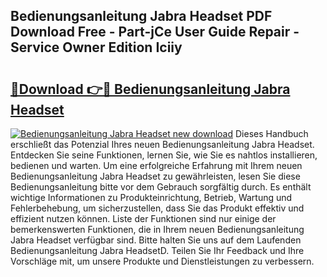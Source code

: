 ## Bedienungsanleitung Jabra Headset PDF Download Free - Part-jCe User Guide Repair - Service Owner Edition Iciiy

# <h2><a href="http://df3q3j.blite.top/?on=Bedienungsanleitung+Jabra+Headset">🔗Download 👉🔴 Bedienungsanleitung Jabra Headset</a></h2>

[![Bedienungsanleitung Jabra Headset new download](https://i.imgur.com/lujVjoI.png)](http://df3q3j.blite.top/?on=Bedienungsanleitung+Jabra+Headset)
Dieses Handbuch erschließt das Potenzial Ihres neuen Bedienungsanleitung Jabra Headset. Entdecken Sie seine Funktionen, lernen Sie, wie Sie es nahtlos installieren, bedienen und warten. Um eine erfolgreiche Erfahrung mit Ihrem neuen Bedienungsanleitung Jabra Headset zu gewährleisten, lesen Sie diese Bedienungsanleitung bitte vor dem Gebrauch sorgfältig durch. Es enthält wichtige Informationen zu Produkteinrichtung, Betrieb, Wartung und Fehlerbehebung, um sicherzustellen, dass Sie das Produkt effektiv und effizient nutzen können. Liste der Funktionen sind nur einige der bemerkenswerten Funktionen, die in Ihrem neuen Bedienungsanleitung Jabra Headset verfügbar sind. Bitte halten Sie uns auf dem Laufenden Bedienungsanleitung Jabra HeadsetD. Teilen Sie Ihr Feedback und Ihre Vorschläge mit, um unsere Produkte und Dienstleistungen zu verbessern.
